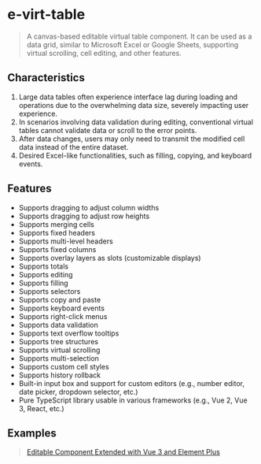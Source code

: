 # e-virt-table  
> A canvas-based editable virtual table component. It can be used as a data grid, similar to Microsoft Excel or Google Sheets, supporting virtual scrolling, cell editing, and other features.  

## Characteristics
1. Large data tables often experience interface lag during loading and operations due to the overwhelming data size, severely impacting user experience.  
2. In scenarios involving data validation during editing, conventional virtual tables cannot validate data or scroll to the error points.  
3. After data changes, users may only need to transmit the modified cell data instead of the entire dataset.  
4. Desired Excel-like functionalities, such as filling, copying, and keyboard events.  

## Features  
- Supports dragging to adjust column widths  
- Supports dragging to adjust row heights  
- Supports merging cells  
- Supports fixed headers  
- Supports multi-level headers  
- Supports fixed columns  
- Supports overlay layers as slots (customizable displays)  
- Supports totals  
- Supports editing  
- Supports filling  
- Supports selectors  
- Supports copy and paste  
- Supports keyboard events  
- Supports right-click menus  
- Supports data validation  
- Supports text overflow tooltips  
- Supports tree structures  
- Supports virtual scrolling  
- Supports multi-selection  
- Supports custom cell styles  
- Supports history rollback  
- Built-in input box and support for custom editors (e.g., number editor, date picker, dropdown selector, etc.)  
- Pure TypeScript library usable in various frameworks (e.g., Vue 2, Vue 3, React, etc.)  

## Examples  

> [Editable Component Extended with Vue 3 and Element Plus](/zh/framework/vue3.html#基于vue3和element-plus拓展的可编辑组件)  
